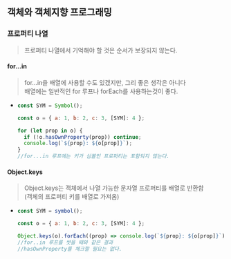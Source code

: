 ## 객체와 객체지향 프로그래밍

### 프로퍼티 나열

> 프로퍼티 나열에서 기억해야 할 것은 순서가 보장되지 않는다.

#### for...in

> for...in을 배열에 사용할 수도 있겠지만, 그리 좋은 생각은 아니다<br> 배열에는 일반적인 for 루프나 forEach를 사용하는것이 좋다.

- ```js
  const SYM = Symbol();

  const o = { a: 1, b: 2, c: 3, [SYM]: 4 };

  for (let prop in o) {
    if (!o.hasOwnProperty(prop)) continue;
    console.log(`${prop}: ${o[prop]}`);
  }
  //for...in 루프에는 키가 심볼인 프로퍼티는 포함되지 않는다.
  ```

#### Object.keys

> Object.keys는 객체에서 나열 가능한 문자열 프로퍼티를 배열로 반환함<br>(객체의 프로퍼티 키를 배열로 가져옴)

- ```js
  const SYM = symbol();

  const o = { a: 1, b: 2, c: 3, [SYM]: 4 };

  Object.keys(o).forEach((prop) => console.log(`${prop}: ${o[prop]}`));
  //for..in 루프를 썻을 때와 같은 결과
  //hasOwnProperty를 체크할 필요는 없다.
  ```
